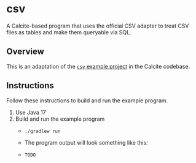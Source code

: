 # csv

A Calcite-based program that uses the official CSV adapter to treat CSV files as tables and make them queryable via SQL.


## Overview

This is an adaptation of the [`csv` example project](https://github.com/apache/calcite/tree/main/example/csv) in the
Calcite codebase.


## Instructions

Follow these instructions to build and run the example program.

1. Use Java 17
2. Build and run the example program
    * ```shell
      ./gradlew run
      ```
    * The program output will look something like this:
    * ```text
      TODO
      ```
